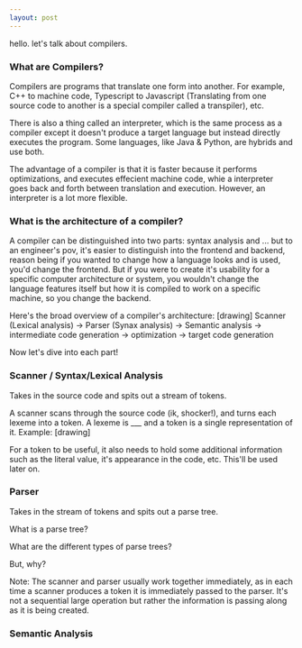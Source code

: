 ```yaml
---
layout: post
---
```


hello. let's talk about compilers. 

### What are Compilers?

Compilers are programs that translate one form into another. For example, C++ to machine code, Typescript to Javascript (Translating from one source code to another is a special compiler called a transpiler), etc.

There is also a thing called an interpreter, which is the same process as a compiler except it doesn't produce a target language but instead directly executes the program. Some languages, like Java & Python, are hybrids and use both.

The advantage of a compiler is that it is faster because it performs optimizations, and executes effecient machine code, whie a interpreter goes back and forth between translation and execution. However, an interpreter is a lot more flexible.

### What is the architecture of a compiler?

A compiler can be distinguished into two parts: syntax analysis and ...
but to an engineer's pov, it's easier to distinguish into the frontend and backend, reason being if you wanted to change how a language looks and is used, you'd change the frontend. But if you were to create it's usability for a specific computer architecture or system, you wouldn't change the language features itself but how it is compiled to work on a specific machine, so you change the backend.

Here's the broad overview of a compiler's architecture: [drawing]
Scanner (Lexical analysis) -> Parser (Synax analysis) -> Semantic analysis -> intermediate code generation -> optimization -> target code generation

Now let's dive into each part!

### Scanner / Syntax/Lexical Analysis

Takes in the source code and spits out a stream of tokens.

A scanner scans through the source code (ik, shocker!), and turns each lexeme into a token. A lexeme is ___ and a token is a single representation of it. 
Example: [drawing]

For a token to be useful, it also needs to hold some additional information such as the literal value, it's appearance in the code, etc. This'll be used later on.

### Parser

Takes in the stream of tokens and spits out a parse tree.

What is a parse tree?

What are the different types of parse trees?

But, why?

Note: The scanner and parser usually work together immediately, as in each time a scanner produces a token it is immediately passed to the parser. It's not a sequential large operation but rather the information is passing along as it is being created.

### Semantic Analysis


